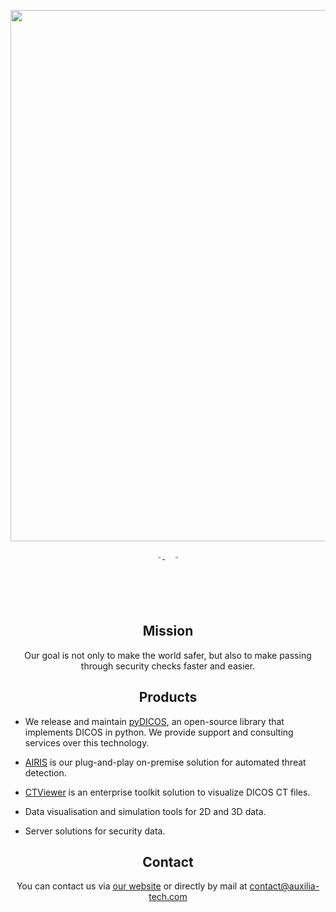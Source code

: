 <div align="center">
<p>
   <a align="left" href="https://www.auxilia-tech.com/" target="_blank">
   <img width="850" src="https://uploads-ssl.webflow.com/6246d30002871e58b4c012dc/627cdcfc6606819115fe8cef_logo_auxilia_banner_768x257.png"></a>
</p>
</div>
<div align="center">
   <a href="https://github.com/Auxilia-tech">
   <img src="https://github.com/ultralytics/yolov5/releases/download/v1.0/logo-social-github.png" width="2%"/>
   </a>
   <img width="2%" />
   <a href="https://www.linkedin.com/company/auxilia-tech/">
   <img src="https://github.com/ultralytics/yolov5/releases/download/v1.0/logo-social-linkedin.png" width="2%"/>
   </a>

## <div align="center">Mission</div>

Our goal is not only to make the world safer, but also to make passing through security checks faster and easier.

## <div align="center">Products</div>

<div align="left">

 - We release and maintain [pyDICOS](https://github.com/Auxilia-tech/pyDICOS), an open-source library that implements DICOS in python. We provide support and consulting services over this technology.
   
 - [AIRIS](https://www.auxilia-tech.com/airis) is our plug-and-play on-premise solution for automated threat detection.

 - [CTViewer](https://www.auxilia-tech.com/blogs/ctviewer-announcement) is an enterprise toolkit solution to visualize DICOS CT files.

 - Data visualisation and simulation tools for 2D and 3D data.

 - Server solutions for security data.

</div>

## <div align="center">Contact</div>

You can contact us via [our website](https://www.auxilia-tech.com/contact) or directly by mail at contact@auxilia-tech.com
</div>
